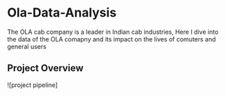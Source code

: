 # Ola-Data-Analysis
The OLA cab company is a leader in Indian cab industries, Here I dive into the data of the OLA comapny and its impact on the lives of comuters and general users
<!--I have utilized ChatGPT in generating synthetic dataset of Ola comapny after which I used SQL and Power BI to explore, analyze and visualize the data.-->

## Project Overview

![project pipeline]
